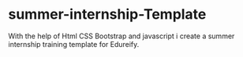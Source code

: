 # summer-internship-Template
With the help of Html CSS Bootstrap and javascript i create a summer internship training template for Edureify.
